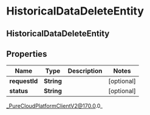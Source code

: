 # HistoricalDataDeleteEntity

## HistoricalDataDeleteEntity

## Properties

|Name | Type | Description | Notes|
|------------ | ------------- | ------------- | -------------|
| **requestId** | **String** |  | [optional] |
| **status** | **String** |  | [optional] |



_PureCloudPlatformClientV2@170.0.0_
